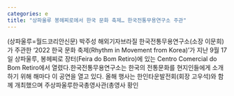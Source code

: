 ```yaml
---
categories: e
title: "상파울루 봉헤찌로에서 한국 문화 축제… 한국전통무용연구소 주관"
---
```

(상파울루=월드코리안신문) 박주성 해외기자브라질 한국전통무용연구소(소장 이문희)가 주관한 &lsquo;2022 한국 문화 축제(Rhythm in Movement from Korea)&rsquo;가 지난 9월 17일 상파울루, 봉헤찌로 장터(Feira do Bom Retiro)에 있는 Centro Comercial do Bom Retiro에서 열렸다.한국전통무용연구소는 한국의 전통문화를 현지인들에게 소개하기 위해 해마다 이 공연을 열고 있다. 올해 행사는 한인타운발전회(회장 고우석)와 함께 개최했으며 주상파울루한국총영사관(총영사 황인